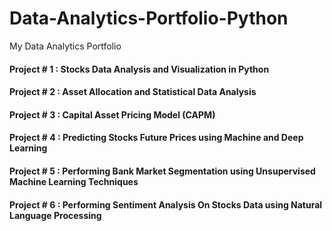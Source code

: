 # Data-Analytics-Portfolio-Python
My Data Analytics Portfolio


#### Project # 1 : Stocks Data Analysis and Visualization in Python 
#### Project # 2 : Asset Allocation and Statistical Data Analysis
#### Project # 3 : Capital Asset Pricing Model (CAPM)
#### Project # 4 : Predicting Stocks Future Prices using Machine and Deep Learning
#### Project # 5 : Performing Bank Market Segmentation using Unsupervised Machine Learning Techniques
#### Project # 6 : Performing Sentiment Analysis On Stocks Data using Natural Language Processing
